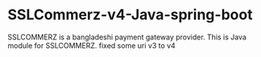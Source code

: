 # SSLCommerz-v4-Java-spring-boot
SSLCOMMERZ is a bangladeshi payment gateway provider. This is Java module for SSLCOMMERZ.
fixed
some uri v3 to v4


